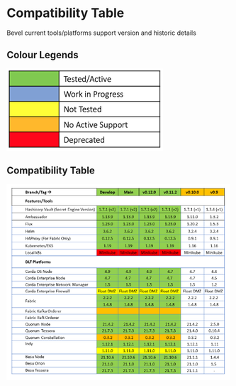 [//]: # (##############################################################################################)
[//]: # (Copyright Accenture. All Rights Reserved.)
[//]: # (SPDX-License-Identifier: Apache-2.0)
[//]: # (##############################################################################################)

# Compatibility Table
Bevel current tools/platforms support version and historic details 
## Colour Legends
![](./_static/legends.png)
## Compatibility Table
![](./_static/compatibility_table.png)
